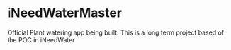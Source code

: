 # iNeedWaterMaster
Official Plant watering app being built. This is a long term project based of the POC in iNeedWater
